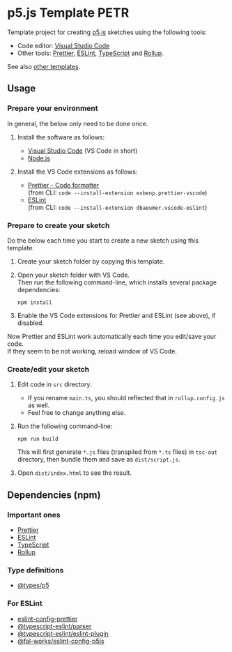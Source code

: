 # p5.js Template PETR

Template project for creating [p5.js](https://p5js.org/) sketches using the following tools:

- Code editor: [Visual Studio Code](https://code.visualstudio.com/)
- Other tools: [Prettier](https://prettier.io/), [ESLint](https://eslint.org/), [TypeScript](https://www.typescriptlang.org/) and [Rollup](https://rollupjs.org/).

See also [other templates](https://fal-works.github.io/p5js-templates/).


## Usage

### Prepare your environment

In general, the below only need to be done once.

1. Install the software as follows:

   - [Visual Studio Code](https://code.visualstudio.com/) (VS Code in short)
   - [Node.js](https://nodejs.org/)

2. Install the VS Code extensions as follows:

    - [Prettier - Code formatter](https://marketplace.visualstudio.com/items?itemName=esbenp.prettier-vscode)  
    (from CLI: `code --install-extension esbenp.prettier-vscode`)
    - [ESLint](https://marketplace.visualstudio.com/items?itemName=dbaeumer.vscode-eslint)  
    (from CLI: `code --install-extension dbaeumer.vscode-eslint`)

### Prepare to create your sketch

Do the below each time you start to create a new sketch using this template.

1. Create your sketch folder by copying this template.

2. Open your sketch folder with VS Code.  
Then run the following command-line, which installs several package dependencies:

    ```shell
    npm install
    ```

3. Enable the VS Code extensions for Prettier and ESLint (see above), if disabled.

Now Prettier and ESLint work automatically each time you edit/save your code.  
If they seem to be not working, reload window of VS Code.

### Create/edit your sketch

1. Edit code in `src` directory.

    - If you rename `main.ts`, you should reflected that in `rollup.config.js` as well.
    - Feel free to change anything else.

2. Run the following command-line:

    ```shell
    npm run build
    ```

    This will first generate `*.js` files (transpiled from `*.ts` files) in `tsc-out` directory, then bundle them and save as `dist/script.js`.

3. Open `dist/index.html` to see the result.


## Dependencies (npm)

### Important ones

- [Prettier](https://www.npmjs.com/package/prettier)
- [ESLint](https://www.npmjs.com/package/eslint)
- [TypeScript](https://www.npmjs.com/package/typescript)
- [Rollup](https://www.npmjs.com/package/rollup)

### Type definitions

- [@types/p5](https://www.npmjs.com/package/@types/p5)

### For ESLint

- [eslint-config-prettier](https://www.npmjs.com/package/eslint-config-prettier)
- [@typescript-eslint/parser](https://www.npmjs.com/package/@typescript-eslint/parser)
- [@typescript-eslint/eslint-plugin](https://www.npmjs.com/package/@typescript-eslint/eslint-plugin)
- [@fal-works/eslint-config-p5js](https://www.npmjs.com/package/@fal-works/eslint-config-p5js)
